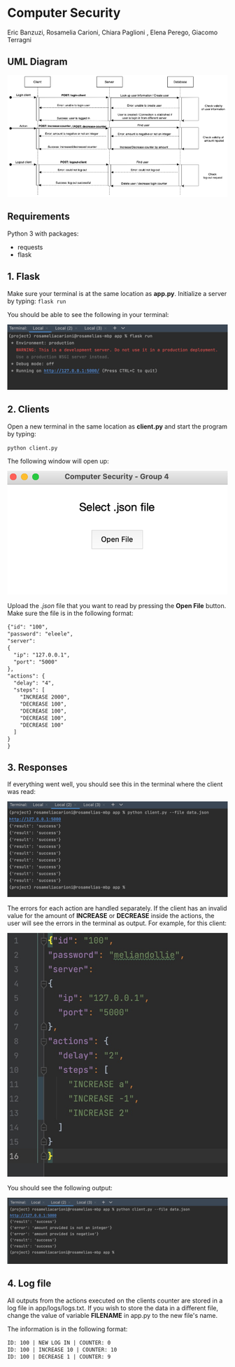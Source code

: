 # Computer Security
Eric Banzuzi, Rosamelia Carioni, Chiara Paglioni , Elena Perego,  Giacomo Terragni

## UML Diagram

![alt text](resources/ComputerSecurity.png)

## Requirements
Python 3 with packages:
- requests
- flask

## 1. Flask
Make sure your terminal is at the same location as **app.py**. 
Initialize a server by typing:
`flask run`

You should be able to see the following in your  terminal:

![alt text](resources/Image%2020-09-2022%20at%2019.12.jpg)

## 2. Clients
Open a new terminal in the same location as **client.py** and start the program by typing:

`python client.py`

The following window will open up:

![alt text](resources/gui.png)

Upload the *.json* file that you want to read by pressing the **Open File** button. 
Make sure the file is in the following format:

```
{"id": "100",
"password": "eleele",
"server":
{
  "ip": "127.0.0.1",
  "port": "5000"
},
"actions": {
  "delay": "4",
  "steps": [
    "INCREASE 2000",
    "DECREASE 100",
    "DECREASE 100",
    "DECREASE 100",
    "DECREASE 100"
  ]
}
}
```

## 3. Responses
If everything went well, you should see this in the terminal where the client was read:

![alt text](resources/Image%2020-09-2022%20at%2019.13.jpg)

The errors for each action are handled separately.
If the client has an invalid value for the amount of **INCREASE** or **DECREASE** inside the actions,
the user will see the errors in the terminal as output. For example, for this client:

![alt text](resources/Image%2020-09-2022%20at%2019.19.jpg)

You should see the following output:

![alt text](resources/Image%2020-09-2022%20at%2019.18.jpg)

## 4. Log file
All outputs from the actions executed on the clients counter are stored in a log file in app/logs/logs.txt. 
If you wish to store the data in a different file, change the value of variable **FILENAME** in app.py to the new file's name.

The information is in the following format:
```
ID: 100 | NEW LOG IN | COUNTER: 0
ID: 100 | INCREASE 10 | COUNTER: 10
ID: 100 | DECREASE 1 | COUNTER: 9
```
